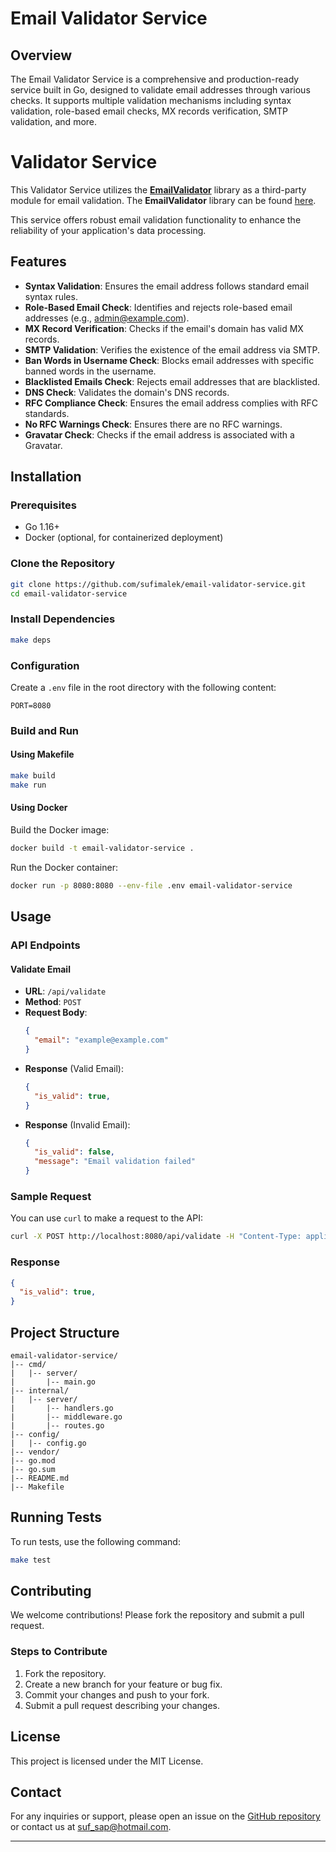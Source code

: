 # Email Validator Service

## Overview

The Email Validator Service is a comprehensive and production-ready service built in Go, designed to validate email addresses through various checks. It supports multiple validation mechanisms including syntax validation, role-based email checks, MX records verification, SMTP validation, and more.

# Validator Service

This Validator Service utilizes the [**EmailValidator**](https://github.com/sufimalek/emailvalidator) library as a third-party module for email validation. The **EmailValidator** library can be found [here](https://github.com/sufimalek/emailvalidator). 

This service offers robust email validation functionality to enhance the reliability of your application's data processing.

## Features

- **Syntax Validation**: Ensures the email address follows standard email syntax rules.
- **Role-Based Email Check**: Identifies and rejects role-based email addresses (e.g., admin@example.com).
- **MX Record Verification**: Checks if the email's domain has valid MX records.
- **SMTP Validation**: Verifies the existence of the email address via SMTP.
- **Ban Words in Username Check**: Blocks email addresses with specific banned words in the username.
- **Blacklisted Emails Check**: Rejects email addresses that are blacklisted.
- **DNS Check**: Validates the domain's DNS records.
- **RFC Compliance Check**: Ensures the email address complies with RFC standards.
- **No RFC Warnings Check**: Ensures there are no RFC warnings.
- **Gravatar Check**: Checks if the email address is associated with a Gravatar.

## Installation

### Prerequisites

- Go 1.16+
- Docker (optional, for containerized deployment)

### Clone the Repository

```sh
git clone https://github.com/sufimalek/email-validator-service.git
cd email-validator-service
```

### Install Dependencies

```sh
make deps
```

### Configuration

Create a `.env` file in the root directory with the following content:

```
PORT=8080
```

### Build and Run

#### Using Makefile

```sh
make build
make run
```

#### Using Docker

Build the Docker image:

```sh
docker build -t email-validator-service .
```

Run the Docker container:

```sh
docker run -p 8080:8080 --env-file .env email-validator-service
```

## Usage

### API Endpoints

#### Validate Email

- **URL**: `/api/validate`
- **Method**: `POST`
- **Request Body**:
  ```json
  {
    "email": "example@example.com"
  }
  ```
- **Response** (Valid Email):
  ```json
  {
    "is_valid": true,
  }
  ```
- **Response** (Invalid Email):
  ```json
  {
    "is_valid": false,
    "message": "Email validation failed"
  }
  ```

### Sample Request

You can use `curl` to make a request to the API:

```sh
curl -X POST http://localhost:8080/api/validate -H "Content-Type: application/json" -d '{"email": "test@example.com"}'
```

### Response

```json
{
  "is_valid": true,
}
```

## Project Structure

```
email-validator-service/
|-- cmd/
|   |-- server/
|       |-- main.go
|-- internal/
|   |-- server/
|       |-- handlers.go
|       |-- middleware.go
|       |-- routes.go
|-- config/
|   |-- config.go
|-- vendor/
|-- go.mod
|-- go.sum
|-- README.md
|-- Makefile
```

## Running Tests

To run tests, use the following command:

```sh
make test
```

## Contributing

We welcome contributions! Please fork the repository and submit a pull request.

### Steps to Contribute

1. Fork the repository.
2. Create a new branch for your feature or bug fix.
3. Commit your changes and push to your fork.
4. Submit a pull request describing your changes.

## License

This project is licensed under the MIT License.

## Contact

For any inquiries or support, please open an issue on the [GitHub repository](https://github.com/sufimalek/email-validator-service) or contact us at suf_sap@hotmail.com.

---
